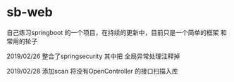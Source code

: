 # sb-web
  自己练习springboot 的一个项目，在持续的更新中，目前只是一个简单的框架 和常用的轮子
  
  2019/02/26 整合了springsecurity  其中把 全局异常处理注释掉
  
  2019/02/28  添加scan 将没有OpenController 的接口扫描入库
  
